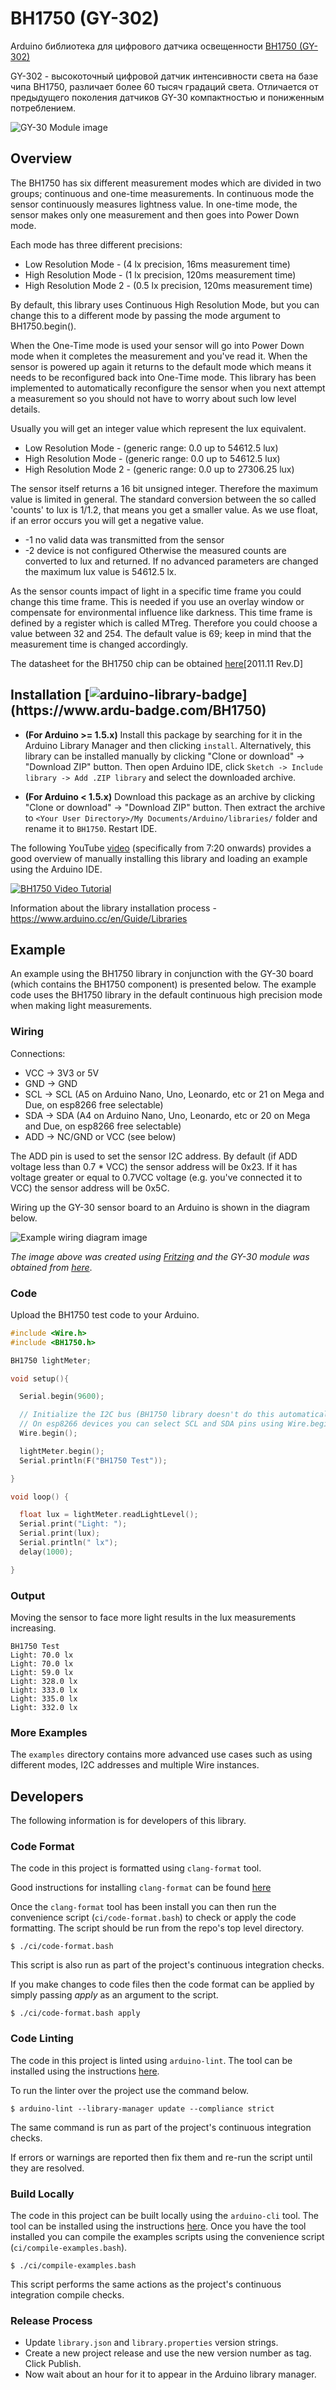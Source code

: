 # BH1750 (GY-302)

Arduino библиотека для цифрового датчика освещенности [BH1750 (GY-302)](https://smdx.ru/bh1750)


GY-302 - высокоточный цифровой датчик интенсивности света на базе чипа BH1750, различает более 60 тысяч градаций света.
Отличается от предыдущего поколения датчиков GY-30 компактностью и пониженным потреблением.

![GY-30 Module image](https://smdx.ru/uploads/product/000/69/bh1750-1.jpg)


## Overview

The BH1750 has six different measurement modes which are divided in two groups;
continuous and one-time measurements. In continuous mode the sensor
continuously measures lightness value. In one-time mode, the sensor makes only
one measurement and then goes into Power Down mode.

Each mode has three different precisions:

  - Low Resolution Mode - (4 lx precision, 16ms measurement time)
  - High Resolution Mode - (1 lx precision, 120ms measurement time)
  - High Resolution Mode 2 - (0.5 lx precision, 120ms measurement time)

By default, this library uses Continuous High Resolution Mode, but you can
change this to a different mode by passing the mode argument to
BH1750.begin().

When the One-Time mode is used your sensor will go into Power Down mode when
it completes the measurement and you've read it. When the sensor is powered up
again it returns to the default mode which means it needs to be reconfigured
back into One-Time mode. This library has been implemented to automatically
reconfigure the sensor when you next attempt a measurement so you should not
have to worry about such low level details.

Usually you will get an integer value which represent the lux equivalent.
  - Low Resolution Mode - (generic range: 0.0 up to 54612.5 lux)
  - High Resolution Mode - (generic range: 0.0 up to 54612.5 lux)
  - High Resolution Mode 2 - (generic range: 0.0 up to 27306.25 lux)

The sensor itself returns a 16 bit unsigned integer. Therefore the maximum value is limited in general.
The standard conversion between the so called 'counts' to lux is 1/1.2, that means you get a smaller value.
As we use float, if an error occurs you will get a negative value.
  - -1 no valid data was transmitted from the sensor
  - -2 device is not configured
Otherwise the measured counts are converted to lux and returned. If no advanced parameters are changed the maximum lux value is 54612.5 lx.

As the sensor counts impact of light in a specific time frame you could change this time frame.
This is needed if you use an overlay window or compensate for environmental influence like darkness.
This time frame is defined by a register which is called MTreg. Therefore you could choose a value between 32 and 254.
The default value is 69; keep in mind that the measurement time is changed accordingly.

The datasheet for the BH1750 chip can be obtained
[here](https://www.mouser.de/datasheet/2/348/Rohm_11162017_ROHMS34826-1-1279292.pdf)[2011.11 Rev.D]


## Installation [![arduino-library-badge](https://www.ardu-badge.com/badge/BH1750.svg?)](https://www.ardu-badge.com/BH1750)

- **(For Arduino >= 1.5.x)** Install this package by searching for it in the
  Arduino Library Manager and then clicking ``install``. Alternatively, this
  library can be installed manually by clicking "Clone or download" -> "Download ZIP"
  button. Then open Arduino IDE, click `Sketch -> Include library -> Add .ZIP library`
  and select the downloaded archive.

- **(For Arduino < 1.5.x)** Download this package as an archive by clicking
  "Clone or download" -> "Download ZIP" button. Then extract the archive to
  ``<Your User Directory>/My Documents/Arduino/libraries/`` folder and rename
  it to `BH1750`. Restart IDE.

The following YouTube [video](https://youtu.be/ACTMQvPVMLs) (specifically from
7:20 onwards) provides a good overview of manually installing this library and
loading an example using the Arduino IDE.

[![BH1750 Video Tutorial](https://img.youtube.com/vi/ACTMQvPVMLs/0.jpg)](https://youtu.be/ACTMQvPVMLs?t=437)

Information about the library installation process - https://www.arduino.cc/en/Guide/Libraries


## Example

An example using the BH1750 library in conjunction with the GY-30 board
(which contains the BH1750 component) is presented below. The example
code uses the BH1750 library in the default continuous high precision
mode when making light measurements.

### Wiring

Connections:

  - VCC -> 3V3 or 5V
  - GND -> GND
  - SCL -> SCL (A5 on Arduino Nano, Uno, Leonardo, etc or 21 on Mega and Due, on esp8266 free selectable)
  - SDA -> SDA (A4 on Arduino Nano, Uno, Leonardo, etc or 20 on Mega and Due, on esp8266 free selectable)
  - ADD -> NC/GND or VCC (see below)

The ADD pin is used to set the sensor I2C address. By default (if ADD voltage
less than 0.7 * VCC) the sensor address will be 0x23. If it has voltage
greater or equal to 0.7VCC voltage (e.g. you've connected it to VCC) the
sensor address will be 0x5C.

Wiring up the GY-30 sensor board to an Arduino is shown in the diagram below.

![Example wiring diagram image](resources/wiring-diagram-gy30-module.png)

*The image above was created using [Fritzing](http://fritzing.org/home/) and
the GY-30 module was obtained from [here](http://omnigatherum.ca/wp/?p=6)*.

### Code

Upload the BH1750 test code to your Arduino.

``` c++
#include <Wire.h>
#include <BH1750.h>

BH1750 lightMeter;

void setup(){

  Serial.begin(9600);

  // Initialize the I2C bus (BH1750 library doesn't do this automatically)
  // On esp8266 devices you can select SCL and SDA pins using Wire.begin(D4, D3);
  Wire.begin();

  lightMeter.begin();
  Serial.println(F("BH1750 Test"));

}

void loop() {

  float lux = lightMeter.readLightLevel();
  Serial.print("Light: ");
  Serial.print(lux);
  Serial.println(" lx");
  delay(1000);

}
```

### Output

Moving the sensor to face more light results in the lux measurements increasing.
```
BH1750 Test
Light: 70.0 lx
Light: 70.0 lx
Light: 59.0 lx
Light: 328.0 lx
Light: 333.0 lx
Light: 335.0 lx
Light: 332.0 lx
```

### More Examples

The ``examples`` directory contains more advanced use cases such as using different modes, I2C addresses and multiple Wire instances.

## Developers

The following information is for developers of this library.
### Code Format

The code in this project is formatted using ``clang-format`` tool.

Good instructions for installing ``clang-format`` can be found
[here](https://learn.adafruit.com/the-well-automated-arduino-library/formatting-with-clang-format)

Once the ``clang-format`` tool has been install you can then run the
convenience script (``ci/code-format.bash``) to check or apply the code
formatting. The script should be run from the repo's top level directory.

```shell
$ ./ci/code-format.bash
```
This script is also run as part of the project's continuous integration
checks.

If you make changes to code files then the code format can be applied
by simply passing *apply* as an argument to the script.

```shell
$ ./ci/code-format.bash apply
```

### Code Linting

The code in this project is linted using ``arduino-lint``. The tool can be
installed using the instructions [here](https://arduino.github.io/arduino-lint/latest/installation/).

To run the linter over the project use the command below.

```shell
$ arduino-lint --library-manager update --compliance strict
```

The same command is run as part of the project's continuous integration
checks.

If errors or warnings are reported then fix them and re-run the script
until they are resolved.

### Build Locally

The code in this project can be built locally using the ``arduino-cli`` tool.
The tool can be installed using the instructions [here](https://github.com/arduino/arduino-cli#quickstart). Once you have the tool installed you can compile the
examples scripts using the convenience script (``ci/compile-examples.bash``).

```shell
$ ./ci/compile-examples.bash
```

This script performs the same actions as the project's continuous integration
compile checks.

### Release Process

- Update ``library.json`` and ``library.properties`` version strings.
- Create a new project release and use the new version number as tag. Click Publish.
- Now wait about an hour for it to appear in the Arduino library manager.
